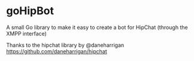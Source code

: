 goHipBot
========

A small Go library to make it easy to create a bot for HipChat (through the XMPP interface)

Thanks to the hipchat library by @daneharrigan https://github.com/daneharrigan/hipchat
